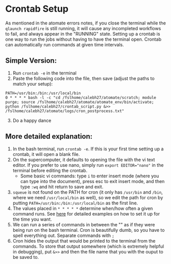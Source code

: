 # Crontab Setup

As mentioned in the atomate errors notes, if you close the terminal while the `qlaunch rapidfire` is still running, it will cause any incompleted workflows to fail, and always appear in the "RUNNING" state. Setting up a crontab is one way to run the jobs without having to have the terminal open. Crontab can automatically run commands at given time intervals. 

## Simple Version:
1. Run `crontab -e` in the terminal
2. Paste the following code into the file, then save (adjust the paths to match your setup):
```
PATH=/usr/bin:/bin:/usr/local/bin
0 * * * * bash -l -c "cd /fslhome/calebh27/atomate/scratch; module purge; source /fslhome/calebh27/atomate/atomate_env/bin/activate; python /fslhome/calebh27/crontab_script.py &>> /fslhome/calebh27/atomate/logs/cron_postprocess.txt"
```
3. Do a happy dance

## More detailed explanation:
1. In the bash terminal, run `crontab -e`. If this is your first time setting up a crontab, it will open a blank file.
2. On the supercomputer, it defaults to opening the file with the vi text editor. If you prefer to use nano, simply run `export EDITOR="nano"` in the terminal before editing the crontab.
   - Some basic vi commands: type `i` to enter insert mode (where you can type into the document), press esc to exit insert mode, and then type `:wq` and hit return to save and exit. 
4. `squeue` is not found on the PATH for cron (it only has `/usr/bin` and `/bin`, where we need `/usr/local/bin` as well), so we edit the path for cron by putting `PATH=/usr/bin:/bin:/usr/local/bin` as the first line.
5. The values placed in `* * * * *` determine when/how often a given command runs. See [here](https://crontab.guru/examples.html) for detailed examples on how to set it up for the time you want.
6. We can run a series of commands in between the "" as if they were being run on the bash terminal. Cron is beautifully dumb, so you have to spell everything out. Separate commands with `;`
7. Cron hides the output that would be printed to the terminal from the commands. To store that output somewhere (which is extremely helpful in debugging), put `&>>` and then the file name that you with the ouput to be saved to. 
